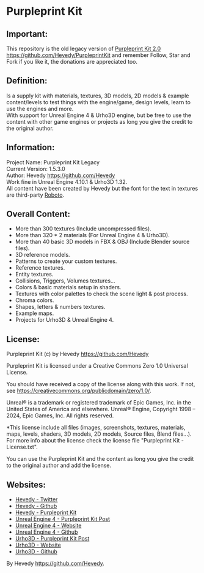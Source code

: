 # Purpleprint Kit

## Important:
This repository is the old legacy version of [Purpleprint Kit 2.0][HevedyPPK2] https://github.com/Hevedy/PurpleprintKit and remember Follow, Star and Fork if you like it, the donations are appreciated too.

## Definition:
Is a supply kit with materials, textures, 3D models, 2D models & example content/levels to test things with the engine/game, design levels, learn to use the engines and more.  
With support for Unreal Engine 4 & Urho3D engine, but be free to use the content with other game engines or projects as long you give the credit to the original author.  

## Information:
Project Name: Purpleprint Kit Legacy  
Current Version: 1.5.3.0  
Author: Hevedy <https://github.com/Hevedy>  
Work fine in Unreal Engine 4.10.1 & Urho3D 1.32.  
All content have been created by Hevedy but the font for the text in textures are third-party [Roboto][Roboto].  


## Overall Content:
- More than 300 textures (Include uncompressed files).
- More than 320 * 2 materials (For Unreal Engine 4 & Urho3D).
- More than 40 basic 3D models in FBX & OBJ (Include Blender source files).
- 3D reference models.
- Patterns to create your custom textures.
- Reference textures.
- Entity textures.
- Collisions, Triggers, Volumes textures...
- Colors & basic materials setup in shaders.
- Textures with color palettes to check the scene light & post process.
- Chroma colors.
- Shapes, letters & numbers textures.
- Example maps.
- Projects for Urho3D & Unreal Engine 4.  


## License:
Purpleprint Kit (c) by Hevedy <https://github.com/Hevedy>

Purpleprint Kit is licensed under a
Creative Commons Zero 1.0 Universal License.

You should have received a copy of the license along with this
work.  If not, see <https://creativecommons.org/publicdomain/zero/1.0/>.

Unreal® is a trademark or registered trademark of Epic Games, Inc. in the United States of America and elsewhere.
Unreal® Engine, Copyright 1998 – 2024, Epic Games, Inc. All rights reserved.

*This license include all files (images, screenshots, textures, materials, maps, levels, shaders, 3D models, 2D models, Source files, Blend files...).  
For more info about the license check the license file "Purpleprint Kit - License.txt".  

You can use the Purpleprint Kit and the content as long you give the credit to the original author and add the license.  


## Websites:
- [Hevedy - Twitter][HevedyTwitter]
- [Hevedy - Github][HevedyGithub]
- [Hevedy - Purpleprint Kit][PurpleprintKitGithub]
- [Unreal Engine 4 - Purpleprint Kit Post][UE4PostPK]
- [Unreal Engine 4 - Website][UE4Website]
- [Unreal Engine 4 - Github][UE4Github]
- [Urho3D - Purpleprint Kit Post][Urho3DPostPK]
- [Urho3D - Website][Urho3DWebsite]
- [Urho3D - Github][Urho3DGithub]

By Hevedy <https://github.com/Hevedy>.

[HevedyTwitter]: https://twitter.com/Hevedy
[HevedyGithub]: https://github.com/Hevedy
[PurpleprintKitGithub]: https://github.com/Hevedy/PurpleprintKit
[Urho3DGithub]: https://github.com/urho3d/Urho3D
[Urho3DWebsite]: http://urho3d.github.io/
[Urho3DPostPK]: http://urho3d.prophpbb.com/topic727.html
[UE4Github]: https://github.com/EpicGames/UnrealEngine
[UE4Website]: https://www.unrealengine.com/
[UE4PostPK]: https://forums.unrealengine.com/showthread.php?55984-Purpleprint-Kit-for-Unreal-Engine-4-amp-Urho3D
[Roboto]: http://www.google.com/fonts/specimen/Roboto

[HevedyPPK2]: https://github.com/Hevedy/PurpleprintKit
